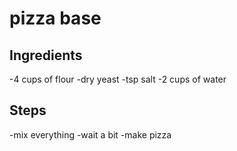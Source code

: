 # pizza base

## Ingredients
-4 cups of flour
-dry yeast
-tsp salt
-2 cups of water

## Steps
-mix everything
-wait a bit
-make pizza